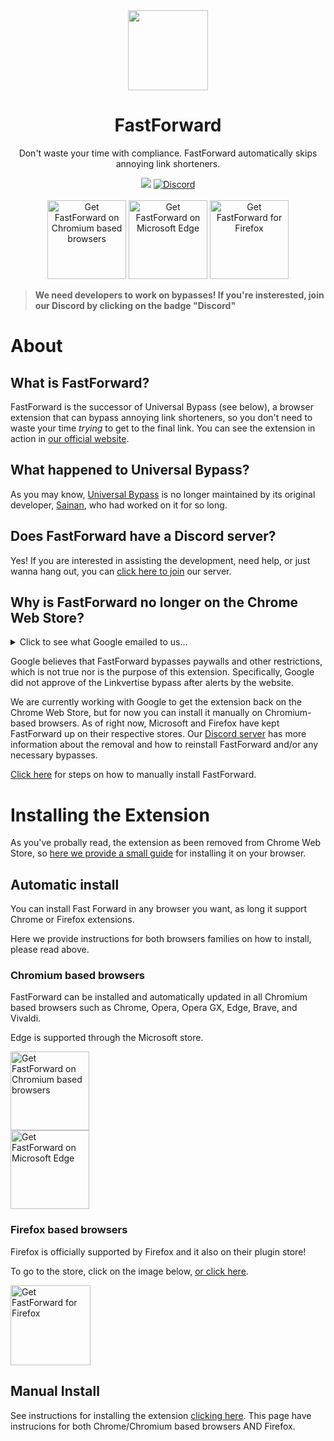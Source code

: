 <div align="center">
<img src="https://avatars.githubusercontent.com/u/88992224?s=200&v=4" width="128" />
<h1> FastForward </h1>
<p> Don't waste your time with compliance. FastForward automatically skips annoying link shorteners. </p>



[<img src="https://img.shields.io/github/workflow/status/fastforwardteam/fastforward/Package?label=Builds&style=for-the-badge" />](https://github.com/FastForwardTeam/FastForward/blob/main/.github/workflows/main.yml)
<a href="https://discord.gg/RSAf7b5njt" target="_blank"> <img alt="Discord" src="https://img.shields.io/discord/876622516607656006?label=Our%20Discord&logo=discord&style=for-the-badge"> </a>
<br> <br>
<a href="https://github.com/FastForwardTeam/FastForward#why-is-fastforward-no-longer-on-the-chrome-web-store"><img src="https://user-images.githubusercontent.com/585534/107280622-91a8ea80-6a26-11eb-8d07-77c548b28665.png" alt="Get FastForward on Chromium based browsers" width="126px"></a>
<a href="https://microsoftedge.microsoft.com/addons/detail/fastforward/ldcclmkclhomnpcnccgbgleikchbnecl"><img src="https://user-images.githubusercontent.com/585534/107280673-a5ece780-6a26-11eb-9cc7-9fa9f9f81180.png" alt="Get FastForward on Microsoft Edge" width="126px"></a>
<a href="https://addons.mozilla.org/firefox/addon/fastforwardteam/"><img src="https://user-images.githubusercontent.com/585534/107280546-7b9b2a00-6a26-11eb-8f9f-f95932f4bfec.png" alt="Get FastForward for Firefox" width="126px"></a> 
</div>

> **We need developers to work on bypasses! If you're insterested, join our Discord by clicking on the badge "Discord"**

# About
## What is FastForward?
FastForward is the successor of Universal Bypass (see below), a browser extension that can bypass annoying link shorteners, so you don't need to waste your time _trying_ to get to the final link. You can see the extension in action in [our official website](https://fastforward.team/example-links).

## What happened to Universal Bypass?
As you may know, [Universal Bypass](https://github.com/Sainan/Universal-Bypass) is no longer maintained by its original developer, [Sainan](https://github.com/Sainan), who had worked on it for so long. 

## Does FastForward have a Discord server?
Yes! If you are interested in assisting the development, need help, or just wanna hang out, you can [click here to join](https://discord.gg/RSAf7b5njt) our server.

## Why is FastForward no longer on the Chrome Web Store?

<details>
    <summary>Click to see what Google emailed to us...</summary>
    <br> <img src="https://cdn.discordapp.com/attachments/876951955841372181/1018743189106085958/image0.jpg" width="256"/>
</details>

Google believes that FastForward bypasses paywalls and other restrictions, which is not true nor is the purpose of this extension. Specifically, Google did not approve of the Linkvertise bypass after alerts by the website.

We are currently working with Google to get the extension back on the Chrome Web Store, but for now you can install it manually on Chromium-based browsers. As of right now, Microsoft and Firefox have kept FastForward up on their respective stores. Our [Discord server](https://discord.com/channels/876622516607656006/876951955841372181) has more information about the removal and how to reinstall FastForward and/or any necessary bypasses.

[Click here](https://github.com/FastForwardTeam/FastForward/blob/main/INSTALLING.md) for steps on how to manually install FastForward.

# Installing the Extension
As you've probally read, the extension as been removed from Chrome Web Store, so [here we provide a small guide](#manual-install) for installing it on your browser.

## Automatic install
You can install Fast Forward in any browser you want, as long it support Chrome or Firefox extensions.

Here we provide instructions for both browsers families on how to install, please read above.

### Chromium based browsers
FastForward can be installed and automatically updated in all Chromium based browsers such as Chrome, Opera, Opera GX, Edge, Brave, and Vivaldi.

Edge is supported through the Microsoft store.

<a href="https://github.com/FastForwardTeam/FastForward/blob/main/INSTALLING.md"><img src="https://user-images.githubusercontent.com/585534/107280622-91a8ea80-6a26-11eb-8d07-77c548b28665.png" alt="Get FastForward on Chromium based browsers" width="126px"></a>
<br>
<a href="https://microsoftedge.microsoft.com/addons/detail/fastforward/ldcclmkclhomnpcnccgbgleikchbnecl"><img src="https://user-images.githubusercontent.com/585534/107280673-a5ece780-6a26-11eb-9cc7-9fa9f9f81180.png" alt="Get FastForward on Microsoft Edge" width="126px"></a>

### Firefox based browsers
Firefox is officially supported by Firefox and it also on their plugin store!

To go to the store, click on the image below, [or click here](https://addons.mozilla.org/firefox/addon/fastforwardteam/).

<a href="https://addons.mozilla.org/firefox/addon/fastforwardteam/"><img src="https://user-images.githubusercontent.com/585534/107280546-7b9b2a00-6a26-11eb-8f9f-f95932f4bfec.png" alt="Get FastForward for Firefox" width="128px"></a> 

## Manual Install
See instructions for installing the extension [clicking here](https://github.com/FastForwardTeam/FastForward/blob/main/INSTALLING.md). This page have instrucions for both Chrome/Chromium based browsers AND Firefox.
